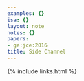 ```yaml
---
examples: {}
isa: {}
layout: note
notes: {}
papers:
- ge:jce:2016
title: Side Channel
---
```

{% include links.html %}
